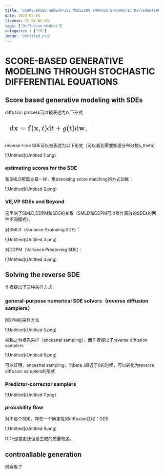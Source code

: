 ```yaml
---
title: "SCORE-BASED GENERATIVE MODELING THROUGH STOCHASTIC DIFFERENTIAL EQUATIONS"
date: 2023-07-04
license: CC BY-NC-ND
tags: ["Diffusion Models"]
categories : ["CV"]
image: "Untitled.png"
---
```




# SCORE-BASED GENERATIVE MODELING THROUGH STOCHASTIC DIFFERENTIAL EQUATIONS

## Score based generative modeling with SDEs

diffusion process可以被表述为以下形式 

![Untitled](Untitled.png)

reverse-time SDE可以被表述为以下形式（可以看到需要知道分布分数s_theta）

![Untitled](Untitled 1.png)

### estimating scores for the SDE

和SMLD那篇文章一样，用denoising score matching的方式训练：

![Untitled](Untitled 2.png)

### VE,VP SDEs and Beyond

这里讲了SMLD,DDPM和SDE的关系（SMLD和DDPM可以看作离散的SDEs的两种不同模式）。

对SMLD（Variance Exploding SDE）：

![Untitled](Untitled 3.png)

对DDPM（Variance Preserving SDE）：

![Untitled](Untitled 4.png)

## Solving the reverse SDE

作者提出了三种采样方式

### general-purpose numerical SDE solvers（reverse diffusion samplers）

DDPM的采样方法

![Untitled](Untitled 5.png)

被称之为祖先采样（ancestral sampling），而作者提出了reverse diffusion samplers

![Untitled](Untitled 6.png)

可以证明，ancestral sampling，当beta_i趋近于0的时候，可以转化为reverse diffusion samplers的形式

### Predictor-corrector samplers

![Untitled](Untitled 7.png)

### probability flow

对于每个SDE，存在一个确定性的diffusion过程：ODE

![Untitled](Untitled 8.png)

ODE速度更快但是生成的质量较差。

## controallable generation

懒得看了
